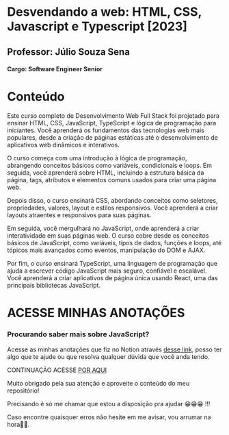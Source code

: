 # Desvendando a web: HTML, CSS, Javascript e Typescript [2023]
## Professor: Júlio Souza Sena
#### Cargo: Software Engineer Senior
# Conteúdo
Este curso completo de Desenvolvimento Web Full Stack foi projetado para ensinar HTML, CSS, JavaScript, TypeScript e lógica de programação para iniciantes.
Você aprenderá os fundamentos das tecnologias web mais populares, desde a criação de páginas estáticas até o desenvolvimento de aplicativos web dinâmicos e interativos.

O curso começa com uma introdução à lógica de programação, abrangendo conceitos básicos como variáveis, condicionais e loops. 
Em seguida, você aprenderá sobre HTML, incluindo a estrutura básica da página, tags, atributos e elementos comuns usados para criar uma página web.

Depois disso, o curso ensinará CSS, abordando conceitos como seletores, propriedades, valores, layout e estilos responsivos. 
Você aprenderá a criar layouts atraentes e responsivos para suas páginas.

Em seguida, você mergulhará no JavaScript, onde aprenderá a criar interatividade em suas páginas web. 
O curso cobre desde os conceitos básicos de JavaScript, como variáveis, tipos de dados, funções e loops, até tópicos mais avançados como eventos, manipulação do DOM e AJAX.

Por fim, o curso ensinará TypeScript, uma linguagem de programação que ajuda a escrever código JavaScript mais seguro, confiável e escalável. 
Você aprenderá a criar aplicativos de página única usando React, uma das principais bibliotecas JavaScript.

# ACESSE MINHAS ANOTAÇÕES
### Procurando saber mais sobre JavaScript?
Acesse as minhas anotações que fiz no Notion através [desse link](https://coral-address-f67.notion.site/Java-Script-4c7d2a82580b4952ab9f79fea7f1c3df?pvs=4), posso ter
algo que te ajude ou que resolva qualquer dúvida que você anda tendo.

CONTINUAÇÃO ACESSE [POR AQUI](https://github.com/jefersonbraine/Curso_JavaScript_TypeScript.V2)

Muito obrigado pela sua atenção e aproveite o conteúdo do meu repositório!

Precisando é só me chamar que estou a disposição pra ajudar 😁😁😁 !!!

Caso encontre quaisquer erros não hesite em me avisar, vou arrumar na hora💪😠.
